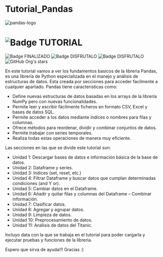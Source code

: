 # Tutorial_Pandas

![pandas-logo](https://github.com/Vozmediano/Tutorial_Pandas/assets/140751734/82f99b96-5d2d-4b89-bb61-48d6a846feb6)

# ![Badge TUTORIAL](https://img.shields.io/badge/TYPE-TUTORIAL-blue)
![Badge FINALIZADO](https://img.shields.io/badge/STATUS-FINALIZADO-green)
![Badge DISFRUTALO](https://img.shields.io/badge/LANGUAGE-PYTHON-red?style=flat&logo=python&logoColor=WHITE&logoSize=auto)
![Badge DISFRUTALO](https://img.shields.io/badge/ENJOY%20IT-8A2BE2)
![GitHub Org's stars](https://img.shields.io/github/stars/camilafernanda?style=social)

En este tutorial vamos a ver los fundamentos basicos de la libreria Pandas, es una librería 
de Python especializada en el manejo y análisis de estructuras de datos.
Esta creada por secciones para acceder facilmente a cualquier apartado.
Pandas tiene caracteristicas como:

  - Define nuevas estructuras de datos basadas en los arrays de la librería NumPy pero con nuevas funcionalidades.
  - Permite leer y escribir fácilmente ficheros en formato CSV, Excel y bases de datos SQL.
  - Permite acceder a los datos mediante índices o nombres para filas y columnas.
  - Ofrece métodos para reordenar, dividir y combinar conjuntos de datos.
  - Permite trabajar con series temporales.
  - Realiza todas estas operaciones de manera muy eficiente.

Las secciones en las que se divide este tutorial son:

  - Unidad 1: Descargar bases de datos e información básica de la base de datos.
  - Unidad 2: Dataframe y series.
  - Unidad 3: Indices (set, reset, etc.)
  - Unidad 4: Filtrar Dataframe y buscar datos que cumplan determinadas condiciones (and Y or).
  - Unidad 5: Cambiar datos en el Dataframe.
  - Unidad 6: Añadir y quitar filas y columnas del Dataframe – Combinar información.
  - Unidad 7: Clasificar datos.
  - Unidad 8: Agregar y agrupar datos.
  - Unidad 9: Limpieza de datos.
  - Unidad 10: Preprocesamiento de datos.
  - Unidad 11: Análisis de datos del Titanic.

Incluyo data con la que se trabaja en el tutorial para poder cargarla y ejecutar pruebas y funciones de la libreria.

Espero que sirva de ayuda!!!
Gracias :)

